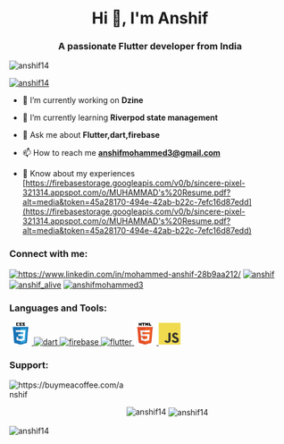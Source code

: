 <h1 align="center">Hi 👋, I'm Anshif</h1>
<h3 align="center">A passionate Flutter developer from India</h3>

<p align="left"> <img src="https://komarev.com/ghpvc/?username=anshif14&label=Profile%20views&color=0e75b6&style=flat" alt="anshif14" /> </p>

<p align="left"> <a href="https://github.com/ryo-ma/github-profile-trophy"><img src="https://github-profile-trophy.vercel.app/?username=anshif14" alt="anshif14" /></a> </p>

- 🔭 I’m currently working on **Dzine**

- 🌱 I’m currently learning **Riverpod state management**

- 💬 Ask me about **Flutter,dart,firebase**

- 📫 How to reach me **anshifmohammed3@gmail.com**

- 📄 Know about my experiences [https://firebasestorage.googleapis.com/v0/b/sincere-pixel-321314.appspot.com/o/MUHAMMAD's%20Resume.pdf?alt=media&token=45a28170-494e-42ab-b22c-7efc16d87edd](https://firebasestorage.googleapis.com/v0/b/sincere-pixel-321314.appspot.com/o/MUHAMMAD's%20Resume.pdf?alt=media&token=45a28170-494e-42ab-b22c-7efc16d87edd)

<h3 align="left">Connect with me:</h3>
<p align="left">
<a href="https://linkedin.com/in/https://www.linkedin.com/in/mohammed-anshif-28b9aa212/" target="blank"><img align="center" src="https://raw.githubusercontent.com/rahuldkjain/github-profile-readme-generator/master/src/images/icons/Social/linked-in-alt.svg" alt="https://www.linkedin.com/in/mohammed-anshif-28b9aa212/" height="30" width="40" /></a>
<a href="https://stackoverflow.com/users/anshif" target="blank"><img align="center" src="https://raw.githubusercontent.com/rahuldkjain/github-profile-readme-generator/master/src/images/icons/Social/stack-overflow.svg" alt="anshif" height="30" width="40" /></a>
<a href="https://instagram.com/anshif_alive" target="blank"><img align="center" src="https://raw.githubusercontent.com/rahuldkjain/github-profile-readme-generator/master/src/images/icons/Social/instagram.svg" alt="anshif_alive" height="30" width="40" /></a>
<a href="https://www.hackerrank.com/anshifmohammed3" target="blank"><img align="center" src="https://raw.githubusercontent.com/rahuldkjain/github-profile-readme-generator/master/src/images/icons/Social/hackerrank.svg" alt="anshifmohammed3" height="30" width="40" /></a>
</p>

<h3 align="left">Languages and Tools:</h3>
<p align="left"> <a href="https://www.w3schools.com/css/" target="_blank" rel="noreferrer"> <img src="https://raw.githubusercontent.com/devicons/devicon/master/icons/css3/css3-original-wordmark.svg" alt="css3" width="40" height="40"/> </a> <a href="https://dart.dev" target="_blank" rel="noreferrer"> <img src="https://www.vectorlogo.zone/logos/dartlang/dartlang-icon.svg" alt="dart" width="40" height="40"/> </a> <a href="https://firebase.google.com/" target="_blank" rel="noreferrer"> <img src="https://www.vectorlogo.zone/logos/firebase/firebase-icon.svg" alt="firebase" width="40" height="40"/> </a> <a href="https://flutter.dev" target="_blank" rel="noreferrer"> <img src="https://www.vectorlogo.zone/logos/flutterio/flutterio-icon.svg" alt="flutter" width="40" height="40"/> </a> <a href="https://www.w3.org/html/" target="_blank" rel="noreferrer"> <img src="https://raw.githubusercontent.com/devicons/devicon/master/icons/html5/html5-original-wordmark.svg" alt="html5" width="40" height="40"/> </a> <a href="https://developer.mozilla.org/en-US/docs/Web/JavaScript" target="_blank" rel="noreferrer"> <img src="https://raw.githubusercontent.com/devicons/devicon/master/icons/javascript/javascript-original.svg" alt="javascript" width="40" height="40"/> </a> </p>

<h3 align="left">Support:</h3>
<p><a href="https://www.buymeacoffee.com/https://buymeacoffee.com/anshif"> <img align="left" src="https://cdn.buymeacoffee.com/buttons/v2/default-yellow.png" height="50" width="210" alt="https://buymeacoffee.com/anshif" /></a></p><br><br>

<p><img align="left" src="https://github-readme-stats.vercel.app/api/top-langs?username=anshif14&show_icons=true&locale=en&layout=compact" alt="anshif14" /></p>

<p>&nbsp;<img align="center" src="https://github-readme-stats.vercel.app/api?username=anshif14&show_icons=true&locale=en" alt="anshif14" /></p>

<p><img align="center" src="https://github-readme-streak-stats.herokuapp.com/?user=anshif14&" alt="anshif14" /></p>
